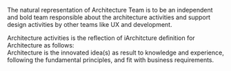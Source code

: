 The natural representation of Architecture Team is to be an independent and bold team responsible about the architecture activities and support design activities by other teams like UX and development.


Architecture activities is the reflection of iArchitcture definition for Architecture as follows:</br> 
Architecture is the innovated idea(s) as result to knowledge and experience, following the fundamental principles, and fit with business requirements.
